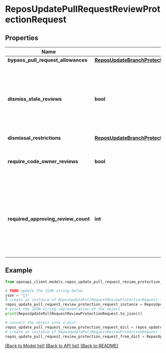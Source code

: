 # ReposUpdatePullRequestReviewProtectionRequest


## Properties

Name | Type | Description | Notes
------------ | ------------- | ------------- | -------------
**bypass_pull_request_allowances** | [**ReposUpdateBranchProtectionRequestRequiredPullRequestReviewsBypassPullRequestAllowances**](ReposUpdateBranchProtectionRequestRequiredPullRequestReviewsBypassPullRequestAllowances.md) |  | [optional] 
**dismiss_stale_reviews** | **bool** | Set to &#x60;true&#x60; if you want to automatically dismiss approving reviews when someone pushes a new commit. | [optional] 
**dismissal_restrictions** | [**ReposUpdateBranchProtectionRequestRequiredPullRequestReviewsDismissalRestrictions**](ReposUpdateBranchProtectionRequestRequiredPullRequestReviewsDismissalRestrictions.md) |  | [optional] 
**require_code_owner_reviews** | **bool** | Blocks merging pull requests until [code owners](https://docs.github.com/enterprise-server@3.4/articles/about-code-owners/) have reviewed. | [optional] 
**required_approving_review_count** | **int** | Specifies the number of reviewers required to approve pull requests. Use a number between 1 and 6 or 0 to not require reviewers. | [optional] 

## Example

```python
from openapi_client.models.repos_update_pull_request_review_protection_request import ReposUpdatePullRequestReviewProtectionRequest

# TODO update the JSON string below
json = "{}"
# create an instance of ReposUpdatePullRequestReviewProtectionRequest from a JSON string
repos_update_pull_request_review_protection_request_instance = ReposUpdatePullRequestReviewProtectionRequest.from_json(json)
# print the JSON string representation of the object
print(ReposUpdatePullRequestReviewProtectionRequest.to_json())

# convert the object into a dict
repos_update_pull_request_review_protection_request_dict = repos_update_pull_request_review_protection_request_instance.to_dict()
# create an instance of ReposUpdatePullRequestReviewProtectionRequest from a dict
repos_update_pull_request_review_protection_request_from_dict = ReposUpdatePullRequestReviewProtectionRequest.from_dict(repos_update_pull_request_review_protection_request_dict)
```
[[Back to Model list]](../README.md#documentation-for-models) [[Back to API list]](../README.md#documentation-for-api-endpoints) [[Back to README]](../README.md)


